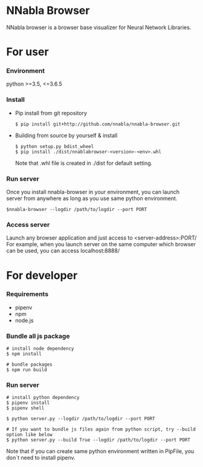 # NNabla Browser

NNabla browser is a browser base visualizer for Neural Network Libraries.


# For user

### Environment
python >=3.5, <=3.6.5 

### Install

- Pip install from git repository
    ```shell
    $ pip install git+http://github.com/nnabla/nnabla-browser.git
    ```

- Building from source by yourself & install 
    ```shell
    $ python setup.py bdist_wheel
    $ pip install ./dist/nnablabrowser-<version>-<env>.whl
    ```
    Note that .whl file is created in ./dist for default setting.

### Run server
Once you install nnabla-browser in your environment, you can launch server from anywhere as long as you use same python environment.

``` shell
$nnabla-browser --logdir /path/to/logdir --port PORT
```

### Access server
Launch any browser application and just access to \<server-address\>:PORT/  
For example, when you launch server on the same computer which browser can be used, you can access localhost:8888/


# For developer

### Requirements
 - pipenv
 - npm  
 - node.js  

### Bundle all js package
```shell
# install node dependency 
$ npm install 

# bundle packages
$ npm run build
```

### Run server
```shell
# install python dependency
$ pipenv install
$ pipenv shell

$ python server.py --logdir /path/to/logdir --port PORT

# If you want to bundle js files again from python script, try --build option like below
$ python server.py --build True --logdir /path/to/logdir --port PORT

```
Note that if you can create same python environment written in PipFile, you don`t need to install pipenv. 

